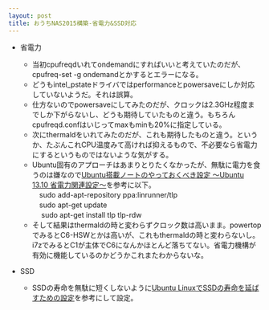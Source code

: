 ```yaml
---
layout: post
title: おうちNAS2015構築-省電力&SSD対応
---
```

 * 省電力
   - 当初cpufreqdいれてondemandにすればいいと考えていたのだが、cpufreq-set -g ondemandとかするとエラーになる。
   - どうもintel_pstateドライバではperformanceとpowersaveにしか対応していないようだ。それは誤算。
   - 仕方ないのでpowersaveにしてみたのだが、クロックは2.3GHz程度までしか下がらないし、どうも期待していたものと違う。もちろんcpufreqd.confはいじってmaxもminも20%に指定している。
   - 次にthermaldをいれてみたのだが、これも期待したものと違う。というか、たぶんこれCPU温度みて高ければ抑えるもので、不必要なら省電力にするというものではないような気がする。
   - Ubuntu固有のアプローチはあまりとりたくなかったが、無駄に電力を食うのは嫌なので[Ubuntu搭載ノートのやっておくべき設定 ～Ubuntu 13.10 省電力関連設定～](http://orebibou.com/2014/03/ubuntu%E6%90%AD%E8%BC%89%E3%83%8E%E3%83%BC%E3%83%88%E3%81%AE%E3%82%84%E3%81%A3%E3%81%A6%E3%81%8A%E3%81%8F%E3%81%B9%E3%81%8D%E8%A8%AD%E5%AE%9A-%EF%BD%9Eubuntu-13-10-%E7%9C%81%E9%9B%BB%E5%8A%9B%E9%96%A2/)を参考に以下。  
     　sudo add-apt-repository ppa:linrunner/tlp  
     　sudo apt-get update  
　     sudo apt-get install tlp tlp-rdw  
   - そして結果はthermaldの時と変わらずクロック数は高いまま。powertopでみるとC6-HSWとかは高いが、これもthermaldの時と変わらないし。i7zでみるとC1が主体でC6になんかほとんど落ちてない。省電力機構が有効に機能しているのかどうかこれまたわからないな。

* SSD
   - SSDの寿命を無駄に短くしないように[Ubuntu LinuxでSSDの寿命を延ばすための設定](http://oinume.hatenablog.com/entry/wp/299)を参考にして設定。
